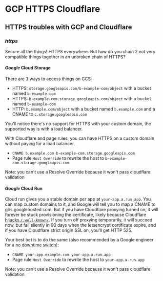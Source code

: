 # GCP HTTPS Cloudflare

## HTTPS troubles with GCP and Cloudflare


### _https_

Secure all the things!
HTTPS everywhere.
But how do you chain 2 not very compatible things together
in an unbroken chain of HTTPS?

#### _Google_ Cloud Storage

There are 3 ways to access things on GCS:

- HTTPS: `storage.googleapis.com/b-example-com/object` with a bucket named `b-example-com`
- HTTPS: `b-example-com.storage.googleapis.com/object` with a bucket named `b-example-com`
- HTTP: `b.example.com/object` with a bucket named `b.example.com` and a CNAME to `c.storage.googleapis.com`

You'll notice there's no support for HTTPS with your custom domain,
the supported way is with a load balancer.

With Cloudflare and page rules,
you can have HTTPS on a custom domain without paying for a load balancer.

- `CNAME b.example.com b-example-com.storage.googleapis.com`
- Page rule `Host Override` to rewrite the host to `b-example-com.storage.googleapis.com`

Note: you can't use a Resolve Override because it won't pass cloudflare validation

#### _Google_ Cloud Run

Cloud run gives you a stable domain per app at `your-app.a.run.app`.
You can map custom domains to it,
and Google will tell you to map a CNAME to ghs.googlehosted.com.
But if you have Cloudflare proxying turned on,
it will forever be stuck provisioning the certificate,
likely because Cloudflare [hijacks `/.well-known/`](https://stackoverflow.com/a/62047503).
If you turn off proxying temporarily,
it will succeed now, but fail silently in 90 days when the letsencrypt certificate expire,
and if you have Cloudflare strict origin SSL on, you'll get HTTP 525.

Your best bet is to do the same (also recommended by a Google engineer for a [no downtime switch](https://stackoverflow.com/a/59260376)):

- `CNAME your-app.example.com your-app.a.run.app`
- Page rule `Host Override` to rewrite the host to `your-app.a.run.app`

Note: you can't use a Resolve Override because it won't pass cloudflare validation
